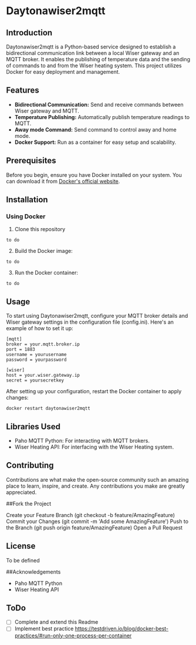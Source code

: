 # Daytonawiser2mqtt

## Introduction
Daytonawiser2mqtt is a Python-based service designed to establish a bidirectional communication link between a local Wiser gateway and an MQTT broker. It enables the publishing of temperature data and the sending of commands to and from the Wiser heating system. This project utilizes Docker for easy deployment and management.

## Features
- **Bidirectional Communication:** Send and receive commands between Wiser gateway and MQTT.
- **Temperature Publishing:** Automatically publish temperature readings to MQTT.
- **Away mode Command:** Send command to control away and home mode.
- **Docker Support:** Run as a container for easy setup and scalability.

## Prerequisites
Before you begin, ensure you have Docker installed on your system. You can download it from [Docker's official website](https://www.docker.com/get-started).

## Installation

### Using Docker

1. Clone this repository

```
to do
```
   
2. Build the Docker image:

```
to do
```

3. Run the Docker container:

```
to do
```

## Usage

To start using Daytonawiser2mqtt, configure your MQTT broker details and Wiser gateway settings in the configuration file (config.ini). Here's an example of how to set it up:

```
[mqtt]
broker = your.mqtt.broker.ip
port = 1883
username = yourusername
password = yourpassword

[wiser]
host = your.wiser.gateway.ip
secret = yoursecretkey
```

After setting up your configuration, restart the Docker container to apply changes:

```
docker restart daytonawiser2mqtt
```

## Libraries Used

* Paho MQTT Python: For interacting with MQTT brokers.
* Wiser Heating API: For interfacing with the Wiser Heating system.

## Contributing

Contributions are what make the open-source community such an amazing place to learn, inspire, and create. Any contributions you make are greatly appreciated.

##Fork the Project

Create your Feature Branch (git checkout -b feature/AmazingFeature)
Commit your Changes (git commit -m 'Add some AmazingFeature')
Push to the Branch (git push origin feature/AmazingFeature)
Open a Pull Request

## License

To be defined

##Acknowledgements

* Paho MQTT Python
* Wiser Heating API

## ToDo

* [ ] Complete and extend this Readme
* [ ] Implement best practice https://testdriven.io/blog/docker-best-practices/#run-only-one-process-per-container
